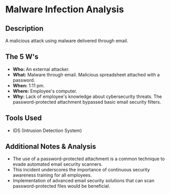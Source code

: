 # Malware Infection Analysis

## Description
A malicious attack using malware delivered through email.

## The 5 W's
*   **Who:** An external attacker.
*   **What:** Malware through email. Malicious spreadsheet attached with a password.
*   **When:** 1:11 pm.
*   **Where:** Employee's computer.
*   **Why:** Lack of employee's knowledge about cybersecurity threats. The password-protected attachment bypassed basic email security filters.

## Tools Used
*   IDS (Intrusion Detection System)

## Additional Notes & Analysis
*   The use of a password-protected attachment is a common technique to evade automated email security scanners.
*   This incident underscores the importance of continuous security awareness training for all employees.
*   Implementation of advanced email security solutions that can scan password-protected files would be beneficial.
